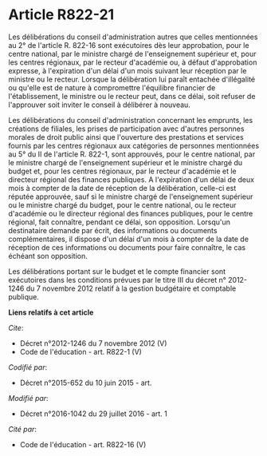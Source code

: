 # Article R822-21

Les délibérations du conseil d'administration autres que celles mentionnées au 2° de l'article R. 822-16 sont exécutoires dès
leur approbation, pour le centre national, par le ministre chargé de l'enseignement supérieur et, pour les centres régionaux,
par le recteur d'académie ou, à défaut d'approbation expresse, à l'expiration d'un délai d'un mois suivant leur réception par
le ministre ou le recteur. Lorsque la délibération lui paraît entachée d'illégalité ou qu'elle est de nature à compromettre
l'équilibre financier de l'établissement, le ministre ou le recteur peut, dans ce délai, soit refuser de l'approuver soit
inviter le conseil à délibérer à nouveau. 

Les délibérations du conseil d'administration concernant les emprunts, les créations de filiales, les prises de participation
avec d'autres personnes morales de droit public ainsi que l'ouverture des prestations et services fournis par les centres
régionaux aux catégories de personnes mentionnées au 5° du II de l'article R. 822-1, sont approuvés, pour le centre national,
par le ministre chargé de l'enseignement supérieur et le ministre chargé du budget et, pour les centres régionaux, par le
recteur d'académie et le directeur régional des finances publiques. A l'expiration d'un délai de deux mois à compter de la
date de réception de la délibération, celle-ci est réputée approuvée, sauf si le ministre chargé de l'enseignement supérieur
ou le ministre chargé du budget, pour le centre national, ou le recteur d'académie ou le directeur régional des finances
publiques, pour le centre régional, fait connaître, pendant ce délai, son opposition. Lorsqu'un destinataire demande par
écrit, des informations ou documents complémentaires, il dispose d'un délai d'un mois à compter de la date de réception de
ces informations ou documents pour faire connaître, le cas échéant son opposition. 

Les délibérations portant sur le budget et le compte financier sont exécutoires dans les conditions prévues par le titre III
du décret n° 2012-1246 du 7 novembre 2012 relatif à la gestion budgétaire et comptable publique.

**Liens relatifs à cet article**

_Cite_:

  - Décret n°2012-1246 du 7 novembre 2012 (V)
  - Code de l'éducation - art. R822-1 (V)

_Codifié par_:

  - Décret n°2015-652 du 10 juin 2015 - art.

_Modifié par_:

  - Décret n°2016-1042 du 29 juillet 2016 - art. 1

_Cité par_:

  - Code de l'éducation - art. R822-16 (V)
